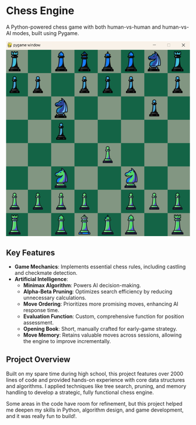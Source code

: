 # Chess Engine

A Python-powered chess game with both human-vs-human and human-vs-AI modes, built using Pygame.

![Screenshot](chess.png)

## Key Features
- **Game Mechanics**: Implements essential chess rules, including castling and checkmate detection.
- **Artificial Intelligence**:
    - **Minimax Algorithm**: Powers AI decision-making.
    - **Alpha-Beta Pruning**: Optimizes search efficiency by reducing unnecessary calculations.
    - **Move Ordering**: Prioritizes more promising moves, enhancing AI response time.
    - **Evaluation Function**: Custom, comprehensive function for position assessment.
    - **Opening Book**: Short, manually crafted for early-game strategy.
    - **Move Memory**: Retains valuable moves across sessions, allowing the engine to improve incrementally.

## Project Overview
Built on my spare time during high school, this project features over 2000 lines of code and provided hands-on experience with core data structures and algorithms. I applied techniques like tree search, pruning, and memory handling to develop a strategic, fully functional chess engine.

Some areas in the code have room for refinement, but this project helped me deepen my skills in Python, algorithm design, and game development, and it was really fun to build!.
